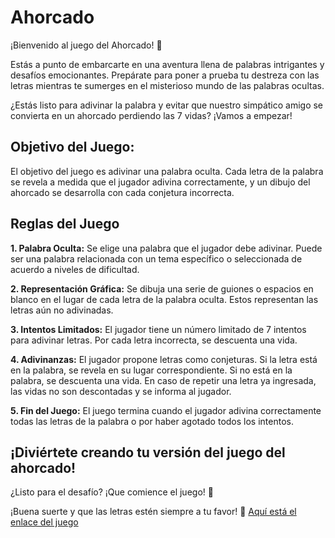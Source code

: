 # Ahorcado

¡Bienvenido al juego del Ahorcado! 🎉

Estás a punto de embarcarte en una aventura llena de palabras intrigantes y desafíos emocionantes. Prepárate para poner a prueba tu destreza con las letras mientras te sumerges en el misterioso mundo de las palabras ocultas.

¿Estás listo para adivinar la palabra y evitar que nuestro simpático amigo se convierta en un ahorcado perdiendo las 7 vidas? ¡Vamos a empezar!

## Objetivo del Juego:
El objetivo del juego es adivinar una palabra oculta. Cada letra de la palabra se revela a medida que el jugador adivina correctamente, y un dibujo del ahorcado se desarrolla con cada conjetura incorrecta.

## Reglas del Juego
**1. Palabra Oculta:** Se elige una palabra que el jugador debe adivinar. Puede ser una palabra relacionada con un tema específico o seleccionada de acuerdo a niveles de dificultad.

**2. Representación Gráfica:**  Se dibuja una serie de guiones o espacios en blanco en el lugar de cada letra de la palabra oculta. Estos representan las letras aún no adivinadas.

**3. Intentos Limitados:**  El jugador tiene un número limitado de 7 intentos para adivinar letras. Por cada letra incorrecta, se descuenta una vida.

**4. Adivinanzas:**  El jugador propone letras como conjeturas. Si la letra está en la palabra, se revela en su lugar correspondiente. Si no está en la palabra, se descuenta una vida. En caso de repetir una letra ya ingresada, las vidas no son descontadas y se informa al jugador.

**5. Fin del Juego:** El juego termina cuando el jugador adivina correctamente todas las letras de la palabra o por haber agotado todos los intentos.

## ¡Diviértete creando tu versión del juego del ahorcado!

¿Listo para el desafío? ¡Que comience el juego! 🚀

¡Buena suerte y que las letras estén siempre a tu favor! 🌟 [Aquí está el enlace del juego](https://metodologias-agiles-juego-ahorcado.onrender.com/)
